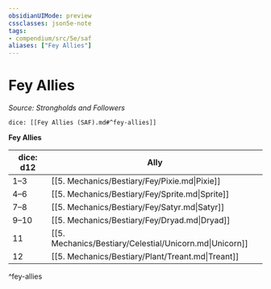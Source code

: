 ```yaml
---
obsidianUIMode: preview
cssclasses: json5e-note
tags:
- compendium/src/5e/saf
aliases: ["Fey Allies"]
---
```

# Fey Allies
*Source: Strongholds and Followers* 

`dice: [[Fey Allies (SAF).md#^fey-allies]]`

**Fey Allies**

| dice: d12 | Ally |
|-----------|------|
| 1–3 | [[5. Mechanics/Bestiary/Fey/Pixie.md\|Pixie]] |
| 4–6 | [[5. Mechanics/Bestiary/Fey/Sprite.md\|Sprite]] |
| 7–8 | [[5. Mechanics/Bestiary/Fey/Satyr.md\|Satyr]] |
| 9–10 | [[5. Mechanics/Bestiary/Fey/Dryad.md\|Dryad]] |
| 11 | [[5. Mechanics/Bestiary/Celestial/Unicorn.md\|Unicorn]] |
| 12 | [[5. Mechanics/Bestiary/Plant/Treant.md\|Treant]] |
^fey-allies